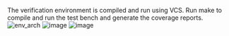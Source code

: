 The verification environment is compiled and run using VCS.
	Run make to compile and run the test bench and generate the coverage reports.
![env_arch](https://github.com/user-attachments/assets/080b1473-33d1-4030-9990-05648a63267d)
![image](https://github.com/user-attachments/assets/2019d044-029d-4fd2-a672-9e7b1a1a6b37)
![image](https://github.com/user-attachments/assets/290a69ea-24b6-46c4-946f-040afe7b8c59)
